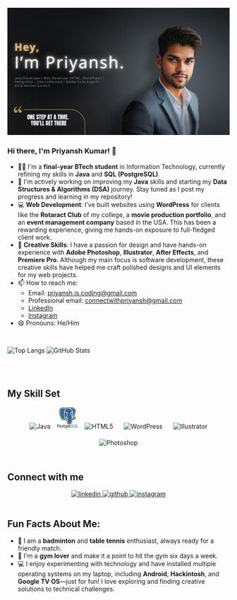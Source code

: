 ![Header Image](https://github.com/priyansh-codes/priyansh-codes/blob/main/ProfileHeader.png)

### Hi there, I'm Priyansh Kumar! 👋
- 👨‍💻 I'm a **final-year BTech student** in Information Technology, currently refining my skills in **Java** and **SQL (PostgreSQL)**.
- 🌱 I'm actively working on improving my **Java** skills and starting my **Data Structures & Algorithms (DSA)** journey. Stay tuned as I post my progress and learning in my repository!
- 💻 **Web Development**: I’ve built websites using **WordPress** for clients like the **Rotaract Club** of my college, a **movie production portfolio**, and an **event management company** based in the USA. This has been a rewarding experience, giving me hands-on exposure to full-fledged client work.
- 🎨 **Creative Skills**: I have a passion for design and have hands-on experience with **Adobe Photoshop**, **Illustrator**, **After Effects**, and **Premiere Pro**. Although my main focus is software development, these creative skills have helped me craft polished designs and UI elements for my web projects.
- 📫 How to reach me:  
  - Email: [priyansh.is.coding@gmail.com](mailto:priyansh.is.coding@gmail.com)  
  - Professional email: [connectwithpriyansh@gmail.com](mailto:connectwithpriyansh@gmail.com)  
  - [LinkedIn](https://www.linkedin.com/in/priyansh-kumar-69ab63281)  
  - [Instagram](https://www.instagram.com/_priyanshkumar?igsh=NDAxdDQxODU5c3I2)  
- 😄 Pronouns: He/Him

<br/>

![Top Langs](https://github-readme-stats.vercel.app/api/top-langs?username=priyansh-codes&show_icons=true&theme=radical)
![GitHub Stats](https://github-readme-stats.vercel.app/api?username=priyansh-codes&show_icons=true&theme=radical)

<br/>
<br/>

## My Skill Set  
<div align="center">  
<img style="margin: 10px" src="https://profilinator.rishav.dev/skills-assets/java-original-wordmark.svg" alt="Java" height="50" />  
<img src="https://raw.githubusercontent.com/devicons/devicon/master/icons/postgresql/postgresql-original-wordmark.svg" alt="postgresql" height="50"/> 
<img style="margin: 10px" src="https://profilinator.rishav.dev/skills-assets/html5-original-wordmark.svg" alt="HTML5" height="50" />  
<img style="margin: 10px" src="https://img.icons8.com/color/48/000000/wordpress.png" alt="WordPress" height="50" />  
<img style="margin: 10px" src="https://profilinator.rishav.dev/skills-assets/adobe_illustrator-icon.svg" alt="Illustrator" height="50" />  
<img style="margin: 10px" src="https://profilinator.rishav.dev/skills-assets/photoshop-plain.svg" alt="Photoshop" height="50" />  
</div>
<br/>

## Connect with me  
<div align="center">
  <a href="https://www.linkedin.com/in/priyansh-kumar-69ab63281" target="_blank">
    <img src="https://img.shields.io/badge/linkedin-%231E77B5.svg?&style=for-the-badge&logo=linkedin&logoColor=white" alt="linkedin" />
  </a>
  <a href="https://github.com/priyansh-codes" target="_blank">
    <img src="https://img.shields.io/badge/github-%2324292e.svg?&style=for-the-badge&logo=github&logoColor=white" alt="github" />
  </a>
  <a href="https://www.instagram.com/_priyanshkumar?igsh=NDAxdDQxODU5c3I2" target="_blank">
    <img src="https://img.shields.io/badge/instagram-%23000000.svg?&style=for-the-badge&logo=instagram&logoColor=white" alt="instagram" />
  </a>
</div>

<br/>

## Fun Facts About Me:
- 🏸 I am a **badminton** and **table tennis** enthusiast, always ready for a friendly match.
- 💪 I'm a **gym lover** and make it a point to hit the gym six days a week.
- 💻 I enjoy experimenting with technology and have installed multiple operating systems on my laptop, including **Android**, **Hackintosh**, and **Google TV OS**—just for fun! I love exploring and finding creative solutions to technical challenges.
